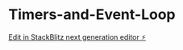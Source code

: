 # Timers-and-Event-Loop

[Edit in StackBlitz next generation editor ⚡️](https://stackblitz.com/~/github.com/Karan-Bharti1/Timers-and-Event-Loop)